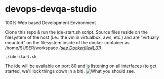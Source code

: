 # devops-devqa-studio
100% Web based Development Environment

Clone this repo & run the ide-start.sh script.
Source files reside on the filesystem of the host (i.e.: the vm in virtualbox, aws, etc.) and are "virtually mounted" on the filesystem inside of the docker container as /home/$USER/workspace *([see Dockerfile#L31](https://github.com/mateothegreat/devops-docker-cloud9/blob/master/Dockerfile#L31))*.
 
 `
./ide-start.sh
`

The ide will be available on port 80 and is listening on all interfaces (to get started, we'll lock things down in a bit).
![What you should see.](https://lh3.googleusercontent.com/-hWpilJrkgqs/V2KwrvAtnaI/AAAAAAAAAGQ/b6pekvKTsuk/s0/chrome_2016-06-16_06-59-09.jpg)
